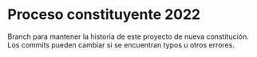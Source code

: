 # Proceso constituyente 2022

Branch para mantener la historia de este proyecto de nueva constitución.
Los commits pueden cambiar si se encuentran typos u otros errores.
